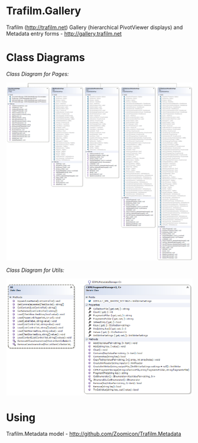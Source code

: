 # Trafilm.Gallery
Trafilm (http://trafilm.net) Gallery (hierarchical PivotViewer displays) and Metadata entry forms - http://gallery.trafilm.net

# Class Diagrams

*Class Diagram for Pages:*

![Class Diagram for Pages](https://github.com/Zoomicon/Trafilm.Gallery/blob/master/Diagrams/Pages.png)

*Class Diagram for Utils:*

![Class Diagram for Utils](https://github.com/Zoomicon/Trafilm.Gallery/blob/master/Diagrams/Utils.png)

# Using
Trafilm.Metadata model - http://github.com/Zoomicon/Trafilm.Metadata
